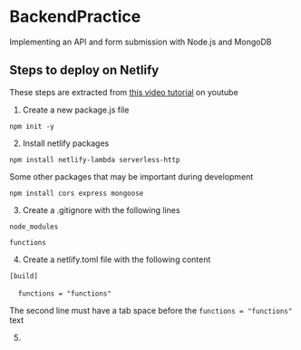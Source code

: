 # BackendPractice
Implementing an API and form submission with Node.js and MongoDB

## Steps to deploy on Netlify
These steps are extracted from [this video tutorial](https://www.youtube.com/watch?v=hQAu0YEIF0g&ab_channel=OhSeeMedia) on youtube
1. Create a new package.js file

`npm init -y`
 
2. Install netlify packages

`npm install netlify-lambda serverless-http`

Some other packages that may be important during development

`npm install cors express mongoose`

3. Create a .gitignore with the following lines

`node_modules`

`functions`

4. Create a netlify.toml file with the following content

`[build]`

&nbsp; ` functions = "functions"`

The second line must have a tab space before the `functions = "functions"` text

5.
